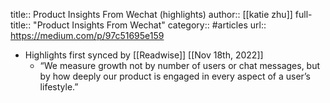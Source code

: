 title:: Product Insights From Wechat (highlights)
author:: [[katie zhu]]
full-title:: "Product Insights From Wechat"
category:: #articles
url:: https://medium.com/p/97c51695e159

- Highlights first synced by [[Readwise]] [[Nov 18th, 2022]]
	- “We measure growth not by number of users or chat messages, but by how deeply our product is engaged in every aspect of a user’s lifestyle.”